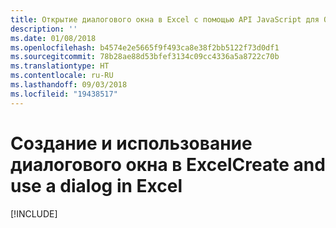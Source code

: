 ```yaml
---
title: Открытие диалогового окна в Excel с помощью API JavaScript для Office
description: ''
ms.date: 01/08/2018
ms.openlocfilehash: b4574e2e5665f9f493ca8e38f2bb5122f73d0df1
ms.sourcegitcommit: 78b28ae88d53bfef3134c09cc4336a5a8722c70b
ms.translationtype: HT
ms.contentlocale: ru-RU
ms.lasthandoff: 09/03/2018
ms.locfileid: "19438517"
---
```

# <a name="create-and-use-a-dialog-in-excel"></a><span data-ttu-id="f96f0-102">Создание и использование диалогового окна в Excel</span><span class="sxs-lookup"><span data-stu-id="f96f0-102">Create and use a dialog in Excel</span></span>

[!INCLUDE[](../includes/excel-tutorial-open-dialog.md)]